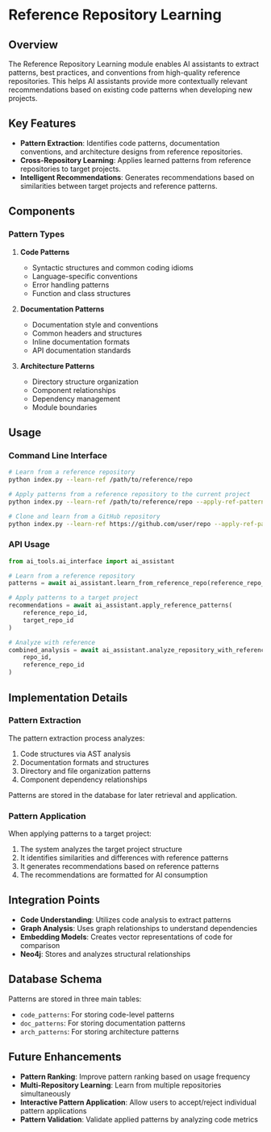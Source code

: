 # Reference Repository Learning

## Overview

The Reference Repository Learning module enables AI assistants to extract patterns, best practices, and conventions from high-quality reference repositories. This helps AI assistants provide more contextually relevant recommendations based on existing code patterns when developing new projects.

## Key Features

- **Pattern Extraction**: Identifies code patterns, documentation conventions, and architecture designs from reference repositories.
- **Cross-Repository Learning**: Applies learned patterns from reference repositories to target projects.
- **Intelligent Recommendations**: Generates recommendations based on similarities between target projects and reference patterns.

## Components

### Pattern Types

1. **Code Patterns**
   - Syntactic structures and common coding idioms
   - Language-specific conventions
   - Error handling patterns
   - Function and class structures

2. **Documentation Patterns**
   - Documentation style and conventions
   - Common headers and structures
   - Inline documentation formats
   - API documentation standards

3. **Architecture Patterns**
   - Directory structure organization
   - Component relationships
   - Dependency management
   - Module boundaries

## Usage

### Command Line Interface

```bash
# Learn from a reference repository
python index.py --learn-ref /path/to/reference/repo

# Apply patterns from a reference repository to the current project
python index.py --learn-ref /path/to/reference/repo --apply-ref-patterns

# Clone and learn from a GitHub repository
python index.py --learn-ref https://github.com/user/repo --apply-ref-patterns
```

### API Usage

```python
from ai_tools.ai_interface import ai_assistant

# Learn from a reference repository
patterns = await ai_assistant.learn_from_reference_repo(reference_repo_id)

# Apply patterns to a target project
recommendations = await ai_assistant.apply_reference_patterns(
    reference_repo_id,
    target_repo_id
)

# Analyze with reference
combined_analysis = await ai_assistant.analyze_repository_with_reference(
    repo_id,
    reference_repo_id
)
```

## Implementation Details

### Pattern Extraction

The pattern extraction process analyzes:

1. Code structures via AST analysis
2. Documentation formats and structures
3. Directory and file organization patterns
4. Component dependency relationships

Patterns are stored in the database for later retrieval and application.

### Pattern Application

When applying patterns to a target project:

1. The system analyzes the target project structure
2. It identifies similarities and differences with reference patterns
3. It generates recommendations based on reference patterns
4. The recommendations are formatted for AI consumption

## Integration Points

- **Code Understanding**: Utilizes code analysis to extract patterns
- **Graph Analysis**: Uses graph relationships to understand dependencies
- **Embedding Models**: Creates vector representations of code for comparison
- **Neo4j**: Stores and analyzes structural relationships

## Database Schema

Patterns are stored in three main tables:

- `code_patterns`: For storing code-level patterns
- `doc_patterns`: For storing documentation patterns
- `arch_patterns`: For storing architecture patterns

## Future Enhancements

- **Pattern Ranking**: Improve pattern ranking based on usage frequency
- **Multi-Repository Learning**: Learn from multiple repositories simultaneously
- **Interactive Pattern Application**: Allow users to accept/reject individual pattern applications
- **Pattern Validation**: Validate applied patterns by analyzing code metrics
